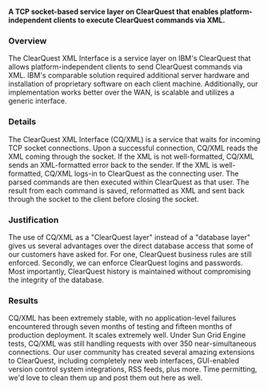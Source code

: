 **A TCP socket-based service layer on ClearQuest that enables platform-independent clients to execute ClearQuest commands via XML.**

### Overview ###
The ClearQuest XML Interface is a service layer on IBM's ClearQuest that allows platform-independent clients to send ClearQuest commands via XML. IBM's comparable solution required additional server hardware and installation of proprietary software on each client machine. Additionally, our implementation works better over the WAN, is scalable and utilizes a generic interface.

### Details ###
The ClearQuest XML Interface (CQ/XML) is a service that waits for incoming TCP socket connections. Upon a successful connection, CQ/XML reads the XML coming through the socket. If the XML is not well-formatted, CQ/XML sends an XML-formatted error back to the sender. If the XML is well-formatted, CQ/XML logs-in to ClearQuest as the connecting user. The parsed commands are then executed within ClearQuest as that user. The result from each command is saved, reformatted as XML and sent back through the socket to the client before closing the socket.

### Justification ###
The use of CQ/XML as a "ClearQuest layer" instead of a "database layer" gives us several advantages over the direct database access that some of our customers have asked for. For one, ClearQuest business rules are still enforced. Secondly, we can enforce ClearQuest logins and passwords. Most importantly, ClearQuest history is maintained without compromising the integrity of the database.

### Results ###
CQ/XML has been extremely stable, with no application-level failures encountered through seven months of testing and fifteen months of production deployment. It scales extremely well. Under Sun Grid Engine tests, CQ/XML was still handling requests with over 350 near-simultaneous connections. Our user community has created several amazing extensions to ClearQuest, including completely new web interfaces, GUI-enabled version control system integrations, RSS feeds, plus more. Time permitting, we'd love to clean them up and post them out here as well.